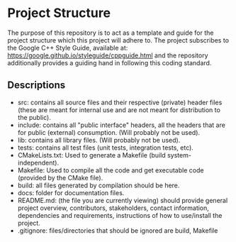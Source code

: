 # Project Structure
The purpose of this repository is to act as a template and guide for the project structure which this project will adhere to.
The project subscribes to the Google C++ Style Guide, available at: https://google.github.io/styleguide/cppguide.html and the repository additionally provides a guiding hand in following this coding standard.

## Descriptions
- src: contains all source files and their respective (private) header files (these are meant for internal use and are not meant for distribution to the public).
- include: contains all "public interface" headers, all the headers that are for public (external) consumption. (Will probably not be used).
- lib: contains all library files. (Will probably not be used).
- tests: contains all test files (unit tests, integration tests, etc).
- CMakeLists.txt: Used to generate a Makefile (build system-independent).
- Makefile: Used to compile all the code and get executable code (provided by the CMake file).
- build: all files generated by compilation should be here.
- docs: folder for documentation files.
- README.md: (the file you are currently viewing) should provide general project overview, contributors, stakeholders, contact information, dependencies and requirements, instructions of how to use/install the project.
- .gitignore: files/directories that should be ignored are build, Makefile
